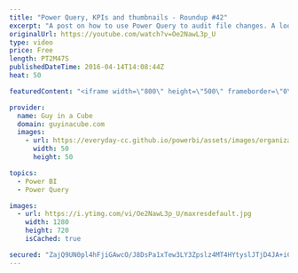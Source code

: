 ```yaml
---
title: "Power Query, KPIs and thumbnails - Roundup #42"
excerpt: "A post on how to use Power Query to audit file changes. A look at KPIs within Power BI. Keeping up to date with Azure Active Directory Connect. And a post about how to use custom thumbnails for mobile reports in Reporting Services 2016.  Power Query as a File Audit Tool (@ExceleratorBI) http://www.powerpivotpro.com/2016/04/power-query-file-audit-tool/"
originalUrl: https://youtube.com/watch?v=Oe2NawL3p_U
type: video
price: Free
length: PT2M47S
publishedDateTime: 2016-04-14T14:08:44Z
heat: 50

featuredContent: "<iframe width=\"800\" height=\"500\" frameborder=\"0\" src=\"https://www.youtube.com/embed/Oe2NawL3p_U\" allow=\"accelerometer; autoplay; encrypted-media; gyroscope; picture-in-picture\" allowfullscreen></iframe>"

provider:
  name: Guy in a Cube
  domain: guyinacube.com
  images:
    - url: https://everyday-cc.github.io/powerbi/assets/images/organizations/guyinacube.com-50x50.jpg
      width: 50
      height: 50

topics:
  - Power BI
  - Power Query

images:
  - url: https://i.ytimg.com/vi/Oe2NawL3p_U/maxresdefault.jpg
    width: 1280
    height: 720
    isCached: true

secured: "ZajQ9UN0pl4hFjiGAwcO/J8DsPa1xTew3LY3Zpslz4MT4HYtyslJTjD4JA+iCetC/V2HYWhBu3aI1D+ma1r/VLhM8SP5QWC+fFf47PVyXPrC/DgYNkiFQEkYcmsG0APWgPufpU2o3PE1oL8lVyTasBa+Z0UljDQx+Qr7urOMdbHQA2FXJpVsiRY0KfEZA9ZLrYuEwY5KrLZihQcVfkBexPijpYj7DqRAdNFM8CbWkAqHl64z1xAmAfyvGkn9WGwC2fGvhnr06RMaceQu5dhGhww9o9OuRSqR35q58SPMVftYq4Pslwk28Cr6cI0LJsVVI8BYFOrvx94GDlJLDHO3qiKE8bL8f9qqgXOFpGGDeE+DphmZ35u8bEwNx0WwijWXiHekqDcyBXtENLqP1AkH3LJNm3GKHS6r+8hO5gqKL3E=;+h1/wjAuE1ZPHFS+V0yNkA=="
---
```


